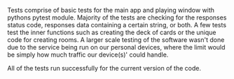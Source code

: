 Tests comprise of basic tests for the main app and playing window with pythons pytest module.
Majority of the tests are checking for the responses status code, responses data containing a certain string, or both.
A few tests test the inner functions such as creating the deck of cards or the unique code for creating rooms.
A larger scale testing of the software wasn't done due to the service being run on our personal devices, where the limit would be simply how much traffic our device(s)' could handle.

All of the tests run successfully for the current version of the code.
